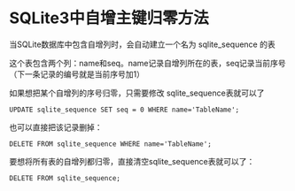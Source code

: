 # SQLite3中自增主键归零方法

当SQLite数据库中包含自增列时，会自动建立一个名为 sqlite_sequence 的表

这个表包含两个列：name和seq。name记录自增列所在的表，seq记录当前序号（下一条记录的编号就是当前序号加1）

如果想把某个自增列的序号归零，只需要修改 sqlite_sequence表就可以了
```
UPDATE sqlite_sequence SET seq = 0 WHERE name='TableName';
```

也可以直接把该记录删掉： 
```
DELETE FROM sqlite_sequence WHERE name='TableName';
```

要想将所有表的自增列都归零，直接清空sqlite_sequence表就可以了：
```
DELETE FROM sqlite_sequence;
```